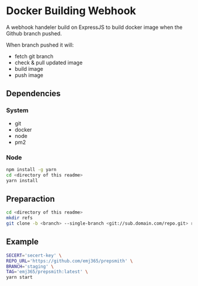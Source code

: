# Docker Building Webhook

A webhook handeler build on ExpressJS to build docker image when the Github branch pushed.

When branch pushed it will:

* fetch git branch
* check & pull updated image
* build image
* push image

## Dependencies

### System

* git
* docker
* node
* pm2

### Node

```bash
npm install -g yarn
cd <directory of this readme>
yarn install
```

## Preparaction

```bash
cd <directory of this readme>
mkdir refs
git clone -b <branch> --single-branch <git://sub.domain.com/repo.git> repo
```

## Example

```bash
SECERT='secert-key' \
REPO_URL='https://github.com/emj365/prepsmith' \
BRANCH='staging' \
TAG='emj365/prepsmith:latest' \
yarn start
```
